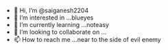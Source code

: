 - 👋 Hi, I’m @saiganesh2204
- 👀 I’m interested in ...blueyes
- 🌱 I’m currently learning ...noteasy
- 💞️ I’m looking to collaborate on ...
- 📫 How to reach me ...near to the side of evil enemy

<!---
saiganesh2204/saiganesh2204 is a ✨ special ✨ repository because its `README.md` (this file) appears on your GitHub profile.
You can click the Preview link to take a look at your changes.
--->
